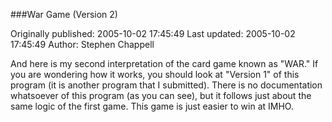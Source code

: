 ###War Game (Version 2)

Originally published: 2005-10-02 17:45:49
Last updated: 2005-10-02 17:45:49
Author: Stephen Chappell

And here is my second interpretation of the card game known as "WAR." If you are wondering how it works, you should look at "Version 1" of this program (it is another program that I submitted). There is no documentation whatsoever of this program (as you can see), but it follows just about the same logic of the first game. This game is just easier to win at IMHO.